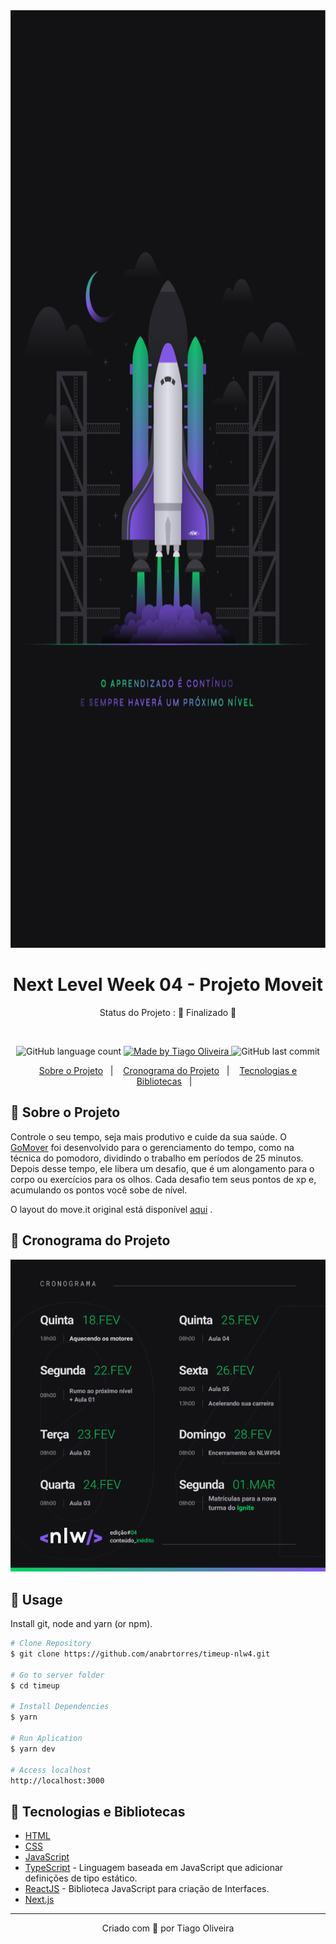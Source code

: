 <div align="center">
   <img src="src/img/wallpaper.png" alt="Wallpaper" width="1500px" height="1500px">
</div>

<!-- ******************************* Título do Projeto ****************************************  -->
<h1 align="center" > Next Level Week 04 - Projeto Moveit</h1>

<!-- *******************************  Status do Projeto  **************************************  -->
<p align="center">
   Status do Projeto :  🚧 Finalizado  🚧
</p>

<br/>
<!-- ************************************  Badges  ********************************************  -->

<p align="center">
  <img alt="GitHub language count" src="https://img.shields.io/github/languages/count/tosantos1/rocketseat-nlw4-moveit?color=342680">

  <a href="https://rocketseat.com.br">
    <img alt="Made by Tiago Oliveira" src="https://img.shields.io/badge/made%20by-Tiago Oliveira-342680">
  </a>

  <img alt="GitHub last commit" src="https://img.shields.io/github/last-commit/tosantos1/rocketseat-nlw4-moveit?color=342680">

</p>

<!-- ******************************* Ancoras **************************************************  -->

<p align="center">
  <a href="#sobre">Sobre o Projeto</a>&nbsp;&nbsp;&nbsp;|&nbsp;&nbsp;&nbsp;
  <a href="#cronograma">Cronograma do Projeto</a>&nbsp;&nbsp;&nbsp;|&nbsp;&nbsp;&nbsp;
  <a href="#tecnologias">Tecnologias e Bibliotecas</a>&nbsp;&nbsp;&nbsp;|&nbsp;&nbsp;&nbsp;
  
  
</p>

<!-- ******************************* Sobre ***************************************************  -->

<h2 id="sobre"> 🚀 Sobre o Projeto </h2>
Controle o seu tempo, seja mais produtivo e cuide da sua saúde. O <a href="https://gomover.vercel.app/">GoMover</a> foi desenvolvido para o gerenciamento do tempo, como na técnica do pomodoro, dividindo o trabalho em períodos de 25 minutos. Depois desse tempo, ele libera um desafio, que é um alongamento para o corpo ou exercícios para os olhos. Cada desafio tem seus pontos de xp e, acumulando os pontos você sobe de nível.

O layout do move.it original está disponível <a href="https://www.figma.com/file/mZJUCQnkDZ2Wq67qaONESG/Move.it-2.0-Copy?node-id=160%3A2761">aqui</a> .

<h2 id="cronograma"> 📆 Cronograma do Projeto</h2>
<div align="center">
   <img src="src/img/cronograma.png" alt="Cronograma">
</div>

<h2 id="usage" > 👷 Usage </h2>

Install git, node and yarn (or npm).

```bash
# Clone Repository
$ git clone https://github.com/anabrtorres/timeup-nlw4.git

# Go to server folder
$ cd timeup

# Install Dependencies
$ yarn

# Run Aplication
$ yarn dev

# Access localhost
http://localhost:3000
```


<h2 id="tecnologias"> 🧰 Tecnologias e Bibliotecas</h2>

* [HTML](https://www.w3schools.com/html/) 
* [CSS](https://www.w3schools.com/css/) 
* [JavaScript](https://www.w3schools.com/js/DEFAULT.asp)
* [TypeScript](https://www.typescriptlang.org/) - Linguagem baseada em JavaScript que adicionar definições de tipo estático.
* [ReactJS](https://pt-br.reactjs.org/) - Biblioteca JavaScript para criação de Interfaces.  
* [Next.js](https://nextjs.org/)


---

<p align="center">Criado com 💜 por Tiago Oliveira</p>
